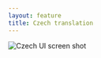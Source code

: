 ```yaml
---
layout: feature
title: Czech translation
---
```


![Czech UI screen shot](http://i60.tinypic.com/1zbgxlv.png)